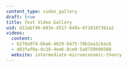 ```yaml
---
content_type: video_gallery
draft: true
title: Test Video Gallery
uid: d12abf46-b03e-4517-848a-6f18167361a2
videos:
  content:
  - 6270a974-6ba6-4629-b475-78b2ea1cbacb
  - d03faf0a-dc18-4ee6-8ce0-5a8759b98580
  website: intermediate-microeconomic-theory
---
```

